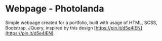 # Webpage - Photolanda
 Simple webpage created for a portfolio, built with usage of HTML, SCSS, Bootstrap, JQuery, inspired by this design [https://pin.it/d5e4IEN](https://pin.it/d5e4IEN).
